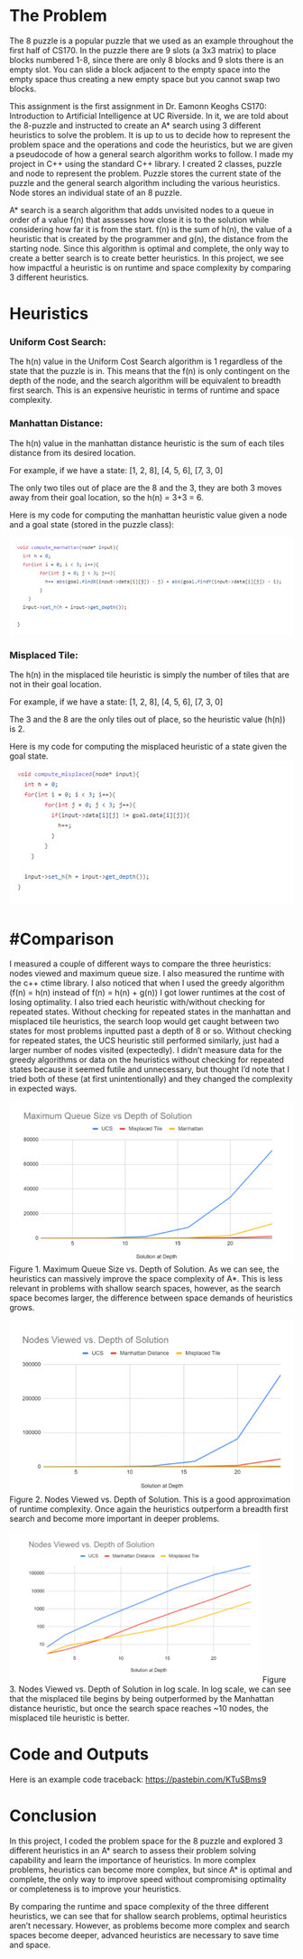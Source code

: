 # The Problem
The 8 puzzle is a popular puzzle that we used as an example throughout the first half of CS170. In the puzzle there are 9 slots (a 3x3 matrix) to place blocks numbered 1-8, since there are only 8 blocks and 9 slots there is an empty slot. You can slide a block adjacent to the empty space into the empty space thus creating a new empty space but you cannot swap two blocks. 


This assignment is the first assignment in Dr. Eamonn Keoghs CS170: Introduction to Artificial Intelligence at UC Riverside. In it, we are told about the 8-puzzle and instructed to create an A* search using 3 different heuristics to solve the problem. It is up to us to decide how to represent the problem space and the operations and code the heuristics, but we are given a pseudocode of how a general search algorithm works to follow. I made my project in C++ using the standard C++ library. I created 2 classes, puzzle and node to represent the problem. Puzzle stores the current state of the puzzle and the general search algorithm including the various heuristics. Node stores an individual state of an 8 puzzle.

A* search is a search algorithm that adds unvisited nodes to a queue in order of a value f(n) that assesses how close it is to the solution while considering how far it is from the start. f(n) is the sum of h(n), the value of a heuristic that is created by the programmer and g(n), the distance from the starting node. Since this algorithm is optimal and complete, the only way to create a better search is to create better heuristics. In this project, we see how impactful a heuristic is on runtime and space complexity by comparing 3 different heuristics. 

# Heuristics
### Uniform Cost Search:
The h(n) value in the Uniform Cost Search algorithm is 1 regardless of the state that the puzzle is in. This means that the f(n) is only contingent on the depth of the node, and the search algorithm will be equivalent to breadth first search. This is an expensive heuristic in terms of runtime and space complexity. 

### Manhattan Distance: 
The h(n) value in the manhattan distance heuristic is the sum of each tiles distance from its desired location.

For example, if we have a state:
[1, 2, 8],
[4, 5, 6],
[7, 3, 0]

The only two tiles out of place are the 8 and the 3, they are both 3 moves away from their goal location, so the h(n) = 3+3 = 6.

Here is my code for computing the manhattan heuristic value given a node and a goal state (stored in the puzzle class):

![pic](pics/manhattan.png)


### Misplaced Tile: 
The h(n) in the misplaced tile heuristic is simply the number of tiles that are not in their goal location. 

For example, if we have a state:
[1, 2, 8],
[4, 5, 6],
[7, 3, 0]

The 3 and the 8 are the only tiles out of place, so the heuristic value (h(n)) is 2.

Here is my code for computing the misplaced heuristic of a state given the goal state. 
![pic](pics/misplaced.png)

# #Comparison
I measured a couple of different ways to compare the three heuristics: nodes viewed and maximum queue size. I also measured the runtime with the c++ ctime library. I also noticed that when I used the greedy algorithm (f(n) = h(n) instead of f(n) = h(n) + g(n)) I got lower runtimes at the cost of losing optimality. I also tried each heuristic with/without checking for repeated states. Without checking for repeated states in the manhattan and misplaced tile heuristics, the search loop would get caught between two states for most problems inputted past a depth of 8 or so. Without checking for repeated states, the UCS heuristic still performed similarly, just had a larger number of nodes visited (expectedly). I didn’t measure data for the greedy algorithms or data on the heuristics without checking for repeated states because it seemed futile and unnecessary, but thought I’d note that I tried both of these (at first unintentionally) and they changed the complexity in expected ways. 

![pic](pics/graph1.png)
Figure 1. Maximum Queue Size vs. Depth of Solution. As we can see, the heuristics can massively improve the space complexity of A*. This is less relevant in problems with shallow search spaces, however, as the search space becomes larger, the difference between space demands of heuristics grows. 

![pic](pics/graph2.png)
Figure 2. Nodes Viewed vs. Depth of Solution. This is a good approximation of runtime complexity. Once again the heuristics outperform a breadth first search and become more important in deeper problems. 

![pic](pics/graph3.png)
Figure 3. Nodes Viewed vs. Depth of Solution in log scale. In log scale, we can see that the misplaced tile begins by being outperformed by the Manhattan distance heuristic, but once the search space reaches ~10 nodes, the misplaced tile heuristic is better.



# Code and Outputs
Here is an example code traceback: https://pastebin.com/KTuSBms9


# Conclusion
In this project, I coded the problem space for the 8 puzzle and explored 3 different heuristics in an A* search to assess their problem solving capability and learn the importance of heuristics. In more complex problems, heuristics can become more complex, but since A* is optimal and complete, the only way to improve speed without compromising optimality or completeness is to improve your heuristics. 

By comparing the runtime and space complexity of the three different heuristics, we can see that for shallow search problems, optimal heuristics aren’t necessary. However, as problems become more complex and search spaces become deeper, advanced heuristics are necessary to save time and space. 
